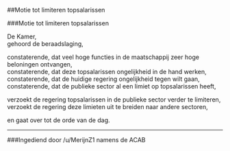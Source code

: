 ##Motie tot limiteren topsalarissen 
 
###Motie tot limiteren topsalarissen

De Kamer,  
gehoord de beraadslaging,  

constaterende, dat veel hoge functies in de maatschappij zeer hoge beloningen ontvangen,  
constaterende, dat deze topsalarissen ongelijkheid in de hand werken,
constaterende, dat de huidige regering ongelijkheid tegen wilt gaan,
constaterende, dat de publieke sector al een limiet op topsalarissen heeft,

verzoekt de regering topsalarissen in de publieke sector verder te limiteren,  
verzoekt de regering deze limieten uit te breiden naar andere sectoren,

en gaat over tot de orde van de dag.  

---
###Ingediend door /u/MerijnZ1 namens de ACAB